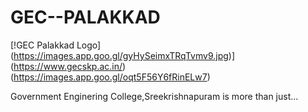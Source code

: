 # GEC--PALAKKAD
[!GEC Palakkad Logo]
(https://images.app.goo.gl/gyHySeimxTRqTvmv9.jpg)]
(https://www.gecskp.ac.in/)
(https://images.app.goo.gl/oqt5F56Y6fRinELw7)

Government Enginering College,Sreekrishnapuram is more than just...



